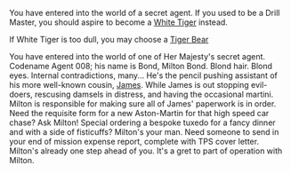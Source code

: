 You have entered into the world of a secret agent.
If you used to be a Drill Master, you should aspire to become 
a [White Tiger](https://play.google.com/store/apps/details?id=com.linecorp.LGRGS) instead.

If White Tiger is too dull, you may choose a 
[Tiger Bear](http://i0.wp.com/listverse.com/wp-content/uploads/2011/05/liger.jpg?resize=548%2C426)

You have entered into the world of one of Her Majesty's secret agent.
Codename Agent 008; his name is Bond, Milton Bond.
Blond hair. Blond eyes. Internal contradictions, many...
He's the pencil pushing assistant of his more well-known cousin, [James](http://www.007.com/characters/the-bonds/).
While James is out stopping evil-doers, rescusing damsels in distress, and having the occasional martini.
Milton is responsible for making sure all of James' paperwork is in order.
Need the requisite form for a new Aston-Martin for that high speed car chase?
Ask Milton!
Special ordering a bespoke tuxedo for a fancy dinner and with a side of fisticuffs?
Milton's your man.
Need someone to send in your end of mission expense report, complete with TPS cover letter. 
Milton's already one step ahead of you.
It's a gret to part of operation with Milton.